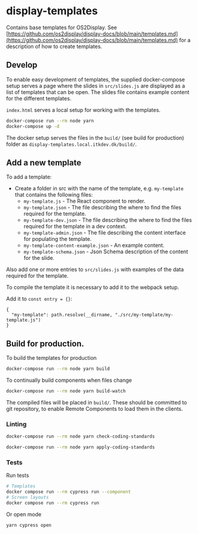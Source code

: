 # display-templates

Contains base templates for OS2Display.
See [https://github.com/os2display/display-docs/blob/main/templates.md](https://github.com/os2display/display-docs/blob/main/templates.md) for a description of how to create templates.

## Develop

To enable easy development of templates, the supplied docker-compose setup serves a page where the
slides in `src/slides.js` are displayed as a list of templates that can be open. The slides file contains
example content for the different templates.

`index.html` serves a local setup for working with the templates.

```bash
docker-compose run --rm node yarn
docker-compose up -d
```

The docker setup serves the files in the `build/` (see build for production) folder as `display-templates.local.itkdev.dk/build/`.

## Add a new template

To add a template:
* Create a folder in src with the name of the template, e.g. `my-template` that contains the following files:
  * `my-template.js` - The React component to render.
  * `my-template.json` - The file describing the where to find the files required for the template.
  * `my-template-dev.json` - The file describing the where to find the files required for the template in a dev context.
  * `my-template-admin.json` - The file describing the content interface for populating the template.
  * `my-template-content-example.json` - An example content.
  * `my-template-schema.json` - Json Schema description of the content for the slide.

Also add one or more entries to `src/slides.js` with examples of the data required for the template.

To compile the template it is necessary to add it to the webpack setup.

Add it to `const entry = {}`:

```
{
  "my-template": path.resolve(__dirname, "./src/my-template/my-template.js")
}
```

## Build for production.

To build the templates for production

```bash
docker-compose run --rm node yarn build
```

To continually build components when files change

```bash
docker-compose run --rm node yarn build-watch
```

The compiled files will be placed in `build/`. These should be committed to
git repository, to enable Remote Components to load them in the clients.

### Linting

```bash
docker-compose run --rm node yarn check-coding-standards
```

```bash
docker-compose run --rm node yarn apply-coding-standards
```

### Tests

Run tests

```sh
# Templates
docker compose run --rm cypress run --component
# Screen layouts
docker compose run --rm cypress run
```

Or open mode
```sh
yarn cypress open
```
